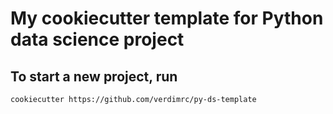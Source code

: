 # My cookiecutter template for Python data science project

## To start a new project, run

```bash
cookiecutter https://github.com/verdimrc/py-ds-template
```
